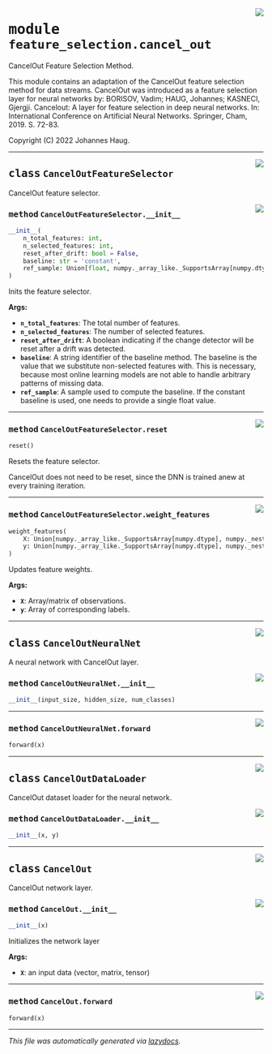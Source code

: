 <!-- markdownlint-disable -->

<a href="https://github.com/haugjo/float/tree/main/float/feature_selection/cancel_out.py#L0"><img align="right" style="float:right;" src="https://img.shields.io/badge/-source-cccccc?style=flat-square"></a>

# <kbd>module</kbd> `feature_selection.cancel_out`
CancelOut Feature Selection Method. 

This module contains an adaptation of the CancelOut feature selection method for data streams. CancelOut was introduced as a feature selection layer for neural networks by: BORISOV, Vadim; HAUG, Johannes; KASNECI, Gjergji. Cancelout: A layer for feature selection in deep neural networks. In: International Conference on Artificial Neural Networks. Springer, Cham, 2019. S. 72-83. 

Copyright (C) 2022 Johannes Haug. 



---

<a href="https://github.com/haugjo/float/tree/main/float/feature_selection/cancel_out.py#L20"><img align="right" style="float:right;" src="https://img.shields.io/badge/-source-cccccc?style=flat-square"></a>

## <kbd>class</kbd> `CancelOutFeatureSelector`
CancelOut feature selector. 

<a href="https://github.com/haugjo/float/tree/main/float/feature_selection/cancel_out.py#L22"><img align="right" style="float:right;" src="https://img.shields.io/badge/-source-cccccc?style=flat-square"></a>

### <kbd>method</kbd> `CancelOutFeatureSelector.__init__`

```python
__init__(
    n_total_features: int,
    n_selected_features: int,
    reset_after_drift: bool = False,
    baseline: str = 'constant',
    ref_sample: Union[float, numpy._array_like._SupportsArray[numpy.dtype], numpy._nested_sequence._NestedSequence[numpy._array_like._SupportsArray[numpy.dtype]], bool, int, complex, str, bytes, numpy._nested_sequence._NestedSequence[Union[bool, int, float, complex, str, bytes]]] = 0
)
```

Inits the feature selector. 



**Args:**
 
 - <b>`n_total_features`</b>:  The total number of features. 
 - <b>`n_selected_features`</b>:  The number of selected features. 
 - <b>`reset_after_drift`</b>:  A boolean indicating if the change detector will be reset after a drift was detected. 
 - <b>`baseline`</b>:  A string identifier of the baseline method. The baseline is the value that we substitute non-selected  features with. This is necessary, because most online learning models are not able to handle arbitrary  patterns of missing data. 
 - <b>`ref_sample`</b>:  A sample used to compute the baseline. If the constant baseline is used, one needs to provide a single  float value. 




---

<a href="https://github.com/haugjo/float/tree/main/float/feature_selection/cancel_out.py#L59"><img align="right" style="float:right;" src="https://img.shields.io/badge/-source-cccccc?style=flat-square"></a>

### <kbd>method</kbd> `CancelOutFeatureSelector.reset`

```python
reset()
```

Resets the feature selector. 

CancelOut does not need to be reset, since the DNN is trained anew at every training iteration. 

---

<a href="https://github.com/haugjo/float/tree/main/float/feature_selection/cancel_out.py#L49"><img align="right" style="float:right;" src="https://img.shields.io/badge/-source-cccccc?style=flat-square"></a>

### <kbd>method</kbd> `CancelOutFeatureSelector.weight_features`

```python
weight_features(
    X: Union[numpy._array_like._SupportsArray[numpy.dtype], numpy._nested_sequence._NestedSequence[numpy._array_like._SupportsArray[numpy.dtype]], bool, int, float, complex, str, bytes, numpy._nested_sequence._NestedSequence[Union[bool, int, float, complex, str, bytes]]],
    y: Union[numpy._array_like._SupportsArray[numpy.dtype], numpy._nested_sequence._NestedSequence[numpy._array_like._SupportsArray[numpy.dtype]], bool, int, float, complex, str, bytes, numpy._nested_sequence._NestedSequence[Union[bool, int, float, complex, str, bytes]]]
)
```

Updates feature weights. 



**Args:**
 
 - <b>`X`</b>:  Array/matrix of observations. 
 - <b>`y`</b>:  Array of corresponding labels. 


---

<a href="https://github.com/haugjo/float/tree/main/float/feature_selection/cancel_out.py#L117"><img align="right" style="float:right;" src="https://img.shields.io/badge/-source-cccccc?style=flat-square"></a>

## <kbd>class</kbd> `CancelOutNeuralNet`
A neural network with CancelOut layer. 

<a href="https://github.com/haugjo/float/tree/main/float/feature_selection/cancel_out.py#L119"><img align="right" style="float:right;" src="https://img.shields.io/badge/-source-cccccc?style=flat-square"></a>

### <kbd>method</kbd> `CancelOutNeuralNet.__init__`

```python
__init__(input_size, hidden_size, num_classes)
```








---

<a href="https://github.com/haugjo/float/tree/main/float/feature_selection/cancel_out.py#L127"><img align="right" style="float:right;" src="https://img.shields.io/badge/-source-cccccc?style=flat-square"></a>

### <kbd>method</kbd> `CancelOutNeuralNet.forward`

```python
forward(x)
```






---

<a href="https://github.com/haugjo/float/tree/main/float/feature_selection/cancel_out.py#L137"><img align="right" style="float:right;" src="https://img.shields.io/badge/-source-cccccc?style=flat-square"></a>

## <kbd>class</kbd> `CancelOutDataLoader`
CancelOut dataset loader for the neural network. 

<a href="https://github.com/haugjo/float/tree/main/float/feature_selection/cancel_out.py#L139"><img align="right" style="float:right;" src="https://img.shields.io/badge/-source-cccccc?style=flat-square"></a>

### <kbd>method</kbd> `CancelOutDataLoader.__init__`

```python
__init__(x, y)
```









---

<a href="https://github.com/haugjo/float/tree/main/float/feature_selection/cancel_out.py#L150"><img align="right" style="float:right;" src="https://img.shields.io/badge/-source-cccccc?style=flat-square"></a>

## <kbd>class</kbd> `CancelOut`
CancelOut network layer. 

<a href="https://github.com/haugjo/float/tree/main/float/feature_selection/cancel_out.py#L152"><img align="right" style="float:right;" src="https://img.shields.io/badge/-source-cccccc?style=flat-square"></a>

### <kbd>method</kbd> `CancelOut.__init__`

```python
__init__(x)
```

Initializes the network layer 



**Args:**
 
 - <b>`X`</b>:  an input data (vector, matrix, tensor) 




---

<a href="https://github.com/haugjo/float/tree/main/float/feature_selection/cancel_out.py#L161"><img align="right" style="float:right;" src="https://img.shields.io/badge/-source-cccccc?style=flat-square"></a>

### <kbd>method</kbd> `CancelOut.forward`

```python
forward(x)
```








---

_This file was automatically generated via [lazydocs](https://github.com/ml-tooling/lazydocs)._
